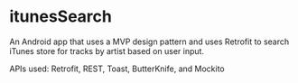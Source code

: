 # itunesSearch
An Android app that uses a MVP design pattern and uses Retrofit to search iTunes store for tracks by artist based on user input.

APIs used: Retrofit, REST, Toast, ButterKnife, and Mockito
